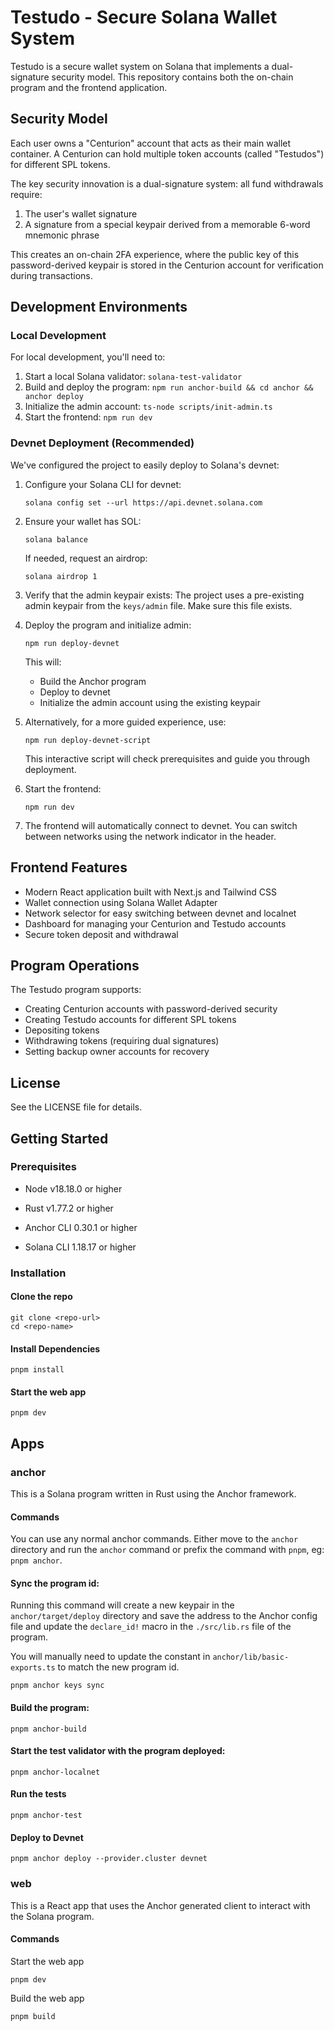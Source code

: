 # Testudo - Secure Solana Wallet System

Testudo is a secure wallet system on Solana that implements a dual-signature security model. This repository contains both the on-chain program and the frontend application.

## Security Model

Each user owns a "Centurion" account that acts as their main wallet container. A Centurion can hold multiple token accounts (called "Testudos") for different SPL tokens.

The key security innovation is a dual-signature system: all fund withdrawals require:
1. The user's wallet signature
2. A signature from a special keypair derived from a memorable 6-word mnemonic phrase

This creates an on-chain 2FA experience, where the public key of this password-derived keypair is stored in the Centurion account for verification during transactions.

## Development Environments

### Local Development
For local development, you'll need to:
1. Start a local Solana validator: `solana-test-validator`
2. Build and deploy the program: `npm run anchor-build && cd anchor && anchor deploy`
3. Initialize the admin account: `ts-node scripts/init-admin.ts`
4. Start the frontend: `npm run dev`

### Devnet Deployment (Recommended)
We've configured the project to easily deploy to Solana's devnet:

1. Configure your Solana CLI for devnet:
   ```
   solana config set --url https://api.devnet.solana.com
   ```

2. Ensure your wallet has SOL:
   ```
   solana balance
   ```
   If needed, request an airdrop:
   ```
   solana airdrop 1
   ```

3. Verify that the admin keypair exists:
   The project uses a pre-existing admin keypair from the `keys/admin` file. Make sure this file exists.

4. Deploy the program and initialize admin:
   ```
   npm run deploy-devnet
   ```
   This will:
   - Build the Anchor program
   - Deploy to devnet
   - Initialize the admin account using the existing keypair

5. Alternatively, for a more guided experience, use:
   ```
   npm run deploy-devnet-script
   ```
   This interactive script will check prerequisites and guide you through deployment.

6. Start the frontend:
   ```
   npm run dev
   ```

7. The frontend will automatically connect to devnet. You can switch between networks using the network indicator in the header.

## Frontend Features

- Modern React application built with Next.js and Tailwind CSS
- Wallet connection using Solana Wallet Adapter
- Network selector for easy switching between devnet and localnet
- Dashboard for managing your Centurion and Testudo accounts
- Secure token deposit and withdrawal

## Program Operations

The Testudo program supports:
- Creating Centurion accounts with password-derived security
- Creating Testudo accounts for different SPL tokens
- Depositing tokens
- Withdrawing tokens (requiring dual signatures)
- Setting backup owner accounts for recovery

## License

See the LICENSE file for details.

## Getting Started

### Prerequisites

- Node v18.18.0 or higher

- Rust v1.77.2 or higher
- Anchor CLI 0.30.1 or higher
- Solana CLI 1.18.17 or higher

### Installation

#### Clone the repo

```shell
git clone <repo-url>
cd <repo-name>
```

#### Install Dependencies

```shell
pnpm install
```

#### Start the web app

```
pnpm dev
```

## Apps

### anchor

This is a Solana program written in Rust using the Anchor framework.

#### Commands

You can use any normal anchor commands. Either move to the `anchor` directory and run the `anchor` command or prefix the
command with `pnpm`, eg: `pnpm anchor`.

#### Sync the program id:

Running this command will create a new keypair in the `anchor/target/deploy` directory and save the address to the
Anchor config file and update the `declare_id!` macro in the `./src/lib.rs` file of the program.

You will manually need to update the constant in `anchor/lib/basic-exports.ts` to match the new program id.

```shell
pnpm anchor keys sync
```

#### Build the program:

```shell
pnpm anchor-build
```

#### Start the test validator with the program deployed:

```shell
pnpm anchor-localnet
```

#### Run the tests

```shell
pnpm anchor-test
```

#### Deploy to Devnet

```shell
pnpm anchor deploy --provider.cluster devnet
```

### web

This is a React app that uses the Anchor generated client to interact with the Solana program.

#### Commands

Start the web app

```shell
pnpm dev
```

Build the web app

```shell
pnpm build
```
